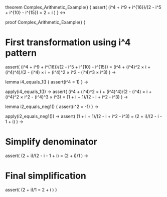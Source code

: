 theorem Complex_Arithmetic_Example() {
  assert(
    (i^4 + i^9 + i^{16})/(2 - i^5 + i^{10} - i^{15}) = 2 + i
  )
} ↔

proof Complex_Arithmetic_Example() {
  # First transformation using i^4 pattern
  assert(
    (i^4 + i^9 + i^{16})/(2 - i^5 + i^{10} - i^{15}) = 
    (i^4 + (i^4)^2 × i + (i^4)^4)/(2 - (i^4) × i + (i^4)^2 × i^2 - (i^4)^3 × i^3)
  ) →

  lemma i4_equals_1() {
    assert(i^4 = 1)
  } →

  apply(i4_equals_1()) →
  assert(
    (i^4 + (i^4)^2 × i + (i^4)^4)/(2 - (i^4) × i + (i^4)^2 × i^2 - (i^4)^3 × i^3) =
    (1 + i + 1)/(2 - i + i^2 - i^3)
  ) →

  lemma i2_equals_neg1() {
    assert(i^2 = -1)
  } →

  apply(i2_equals_neg1()) →
  assert(
    (1 + i + 1)/(2 - i + i^2 - i^3) =
    (2 + i)/(2 - i - 1 + i)
  ) →

  # Simplify denominator
  assert(
    (2 + i)/(2 - i - 1 + i) =
    (2 + i)/1
  ) →

  # Final simplification
  assert(
    (2 + i)/1 = 2 + i
  )
}